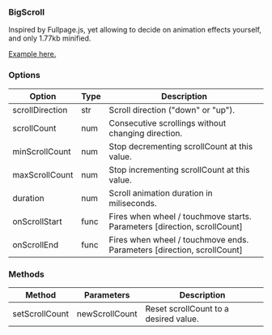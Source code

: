 ### BigScroll

Inspired by Fullpage.js, yet allowing to decide on animation effects yourself, and only 1.77kb minified. 

[Example here.](https://dimslaev.github.io/BigScroll/example/example.html)

### Options

| Option          | Type | Description                                        |
| --------------- | ---- | -------------------------------------------------- |
| scrollDirection | str  | Scroll direction ("down" or "up").                 |
| scrollCount     | num  | Consecutive scrollings without changing direction. |
| minScrollCount  | num  | Stop decrementing scrollCount at this value.       |
| maxScrollCount  | num  | Stop incrementing scrollCount at this value.       |
| duration        | num  | Scroll animation duration in miliseconds.          |
| onScrollStart | func | Fires when wheel / touchmove starts. Parameters [direction, scrollCount]|
| onScrollEnd   | func | Fires when wheel / touchmove ends.  Parameters [direction, scrollCount] |

### Methods

| Method         | Parameters     | Description                           |
| -------------- | -------------- | ------------------------------------- |
| setScrollCount | newScrollCount | Reset scrollCount to a desired value. |
